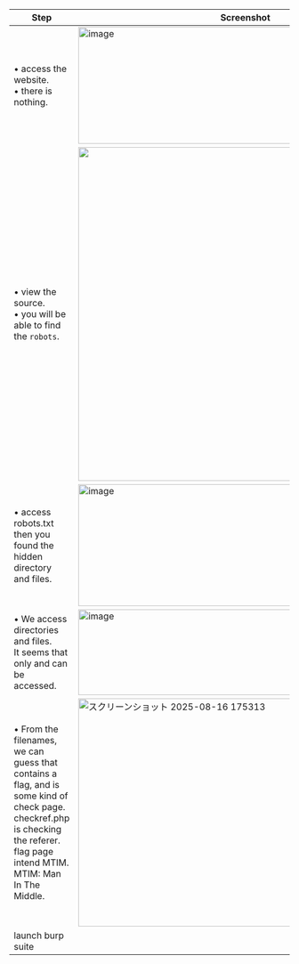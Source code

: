 | Step | Screenshot |
|------|------------|
| • access the website.<br>• there is nothing. | <img width="600" height="210" alt="image" src="https://github.com/user-attachments/assets/ec87e35b-382c-4fdd-aa94-3db143cadf56" /> | 
| • view the source.<br>• you will be able to find the `robots`. | <img width="600" src="https://github.com/user-attachments/assets/e55e1dc6-2bff-4945-949a-58cfa6a8d13f" /> |
| • access robots.txt then you found the hidden directory and files. |<img width="600" height="219" alt="image" src="https://github.com/user-attachments/assets/91f3d255-d0a5-445e-bce0-61bfc691d1ad" />|
|• We access directories and files.<br>It seems that only  and  can be accessed.|<img width="600" height="154" alt="image" src="https://github.com/user-attachments/assets/a90e2c7d-f5f7-4bba-a8a9-a96df266e221" />|
|• From the filenames, we can guess that  contains a flag, and  is some kind of check page.<br>checkref.php is checking the referer.<br>flag page intend MTIM. MTIM: Man In The Middle. |<img width="471" height="410" alt="スクリーンショット 2025-08-16 175313" src="https://github.com/user-attachments/assets/3de0d97f-13cb-46ab-840f-f540856b6f98" />|
| launch burp suite| 


